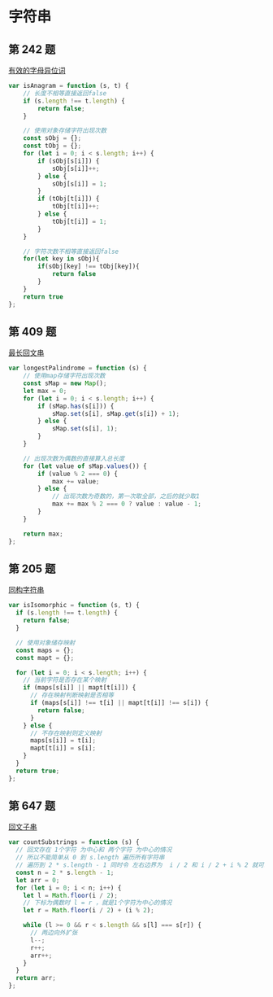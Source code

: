# 字符串

## 第 242 题

[有效的字母异位词](https://leetcode-cn.com/problems/valid-anagram/description/)

```javascript
var isAnagram = function (s, t) {
	// 长度不相等直接返回false
	if (s.length !== t.length) {
		return false;
	}

	// 使用对象存储字符出现次数
	const sObj = {};
	const tObj = {};
	for (let i = 0; i < s.length; i++) {
		if (sObj[s[i]]) {
			sObj[s[i]]++;
		} else {
			sObj[s[i]] = 1;
		}
		if (tObj[t[i]]) {
			tObj[t[i]]++;
		} else {
			tObj[t[i]] = 1;
		}
	}

	// 字符次数不相等直接返回false
	for(let key in sObj){
		if(sObj[key] !== tObj[key]){
			return false
		}
	}
	return true
};
```

## 第 409 题

[最长回文串](https://leetcode-cn.com/problems/longest-palindrome/description/)

```javascript
var longestPalindrome = function (s) {
	// 使用map存储字符出现次数
	const sMap = new Map();
	let max = 0;
	for (let i = 0; i < s.length; i++) {
		if (sMap.has(s[i])) {
			sMap.set(s[i], sMap.get(s[i]) + 1);
		} else {
			sMap.set(s[i], 1);
		}
	}

	// 出现次数为偶数的直接算入总长度
	for (let value of sMap.values()) {
		if (value % 2 === 0) {
			max += value;
		} else {
			// 出现次数为奇数的，第一次取全部，之后的就少取1
			max += max % 2 === 0 ? value : value - 1;
		}
	}

	return max;
};
```

## 第 205 题

[同构字符串](https://leetcode-cn.com/problems/longest-palindrome/description/)

```javascript
var isIsomorphic = function (s, t) {
  if (s.length !== t.length) {
    return false;
  }

  // 使用对象储存映射
  const maps = {};
  const mapt = {};

  for (let i = 0; i < s.length; i++) {
    // 当前字符是否存在某个映射
    if (maps[s[i]] || mapt[t[i]]) {
      // 存在映射判断映射是否相等
      if (maps[s[i]] !== t[i] || mapt[t[i]] !== s[i]) {
        return false;
      }
    } else {
      // 不存在映射则定义映射
      maps[s[i]] = t[i];
      mapt[t[i]] = s[i];
    }
  }
  return true;
};
```

## 第 647 题

[回文子串](https://leetcode-cn.com/problems/palindromic-substrings/description/)

```javascript
var countSubstrings = function (s) {
  // 回文存在 1个字符 为中心和 两个字符 为中心的情况
  // 所以不能简单从 0 到 s.length 遍历所有字符串
  // 遍历到 2 * s.length - 1 同时令 左右边界为  i / 2 和 i / 2 + i % 2 就可以遍历到所有 1个字符 和 两个字符 的所有情况
  const n = 2 * s.length - 1;
  let arr = 0;
  for (let i = 0; i < n; i++) {
    let l = Math.floor(i / 2);
    // 下标为偶数时 l = r ，就是1个字符为中心的情况
    let r = Math.floor(i / 2) + (i % 2);

    while (l >= 0 && r < s.length && s[l] === s[r]) {
      // 两边向外扩张
      l--;
      r++;
      arr++;
    }
  }
  return arr;
};
```
